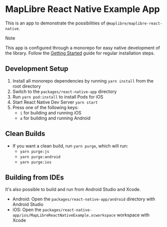 # MapLibre React Native Example App

This is an app to demonstrate the possibilities of `@maplibre/maplibre-react-native`.

> [!NOTE]
> This app is configured through a monorepo for easy native development of the library. Follow the [Getting Started](/docs/GettingStarted.md) guide for regular installation steps.

## Development Setup

1. Install all monorepo dependencies by running `yarn install` from the root directory
2. Switch to the `packages/react-native-app` directory
3. Run `yarn pod:install` to install Pods for iOS
4. Start React Native Dev Server `yarn start`
5. Press one of the following keys:
   - `i` for building and running iOS
   - `a` for building and running Android

## Clean Builds

- If you want a clean build, run `yarn purge`, which will run:
  - `yarn purge:js`
  - `yarn purge:android`
  - `yarn purge:ios`

## Building from IDEs

It's also possible to build and run from Android Studio and Xcode.

- Android: Open the `packages/react-native-app/android` directory with Android Studio
- iOS: Open the `packages/react-native-app/ios/MapLibreReactNativeExample.xcworkspace` workspace with Xcode
